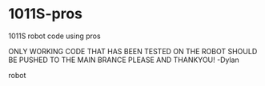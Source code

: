 # 1011S-pros
1011S robot code using pros

ONLY WORKING CODE THAT HAS BEEN TESTED ON THE ROBOT SHOULD BE PUSHED TO THE MAIN BRANCE PLEASE AND THANKYOU!
-Dylan

robot
